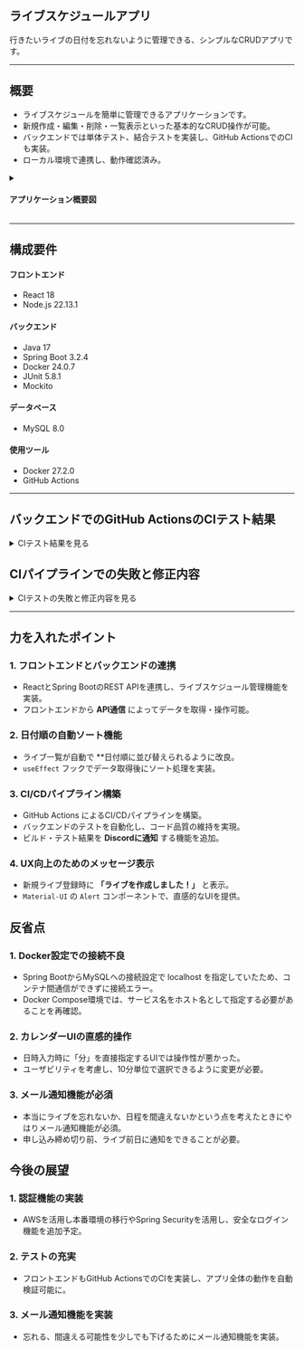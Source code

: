 ## ライブスケジュールアプリ
行きたいライブの日付を忘れないように管理できる、シンプルなCRUDアプリです。

---

## 概要
- ライブスケジュールを簡単に管理できるアプリケーションです。
- 新規作成・編集・削除・一覧表示といった基本的なCRUD操作が可能。
- バックエンドでは単体テスト、結合テストを実装し、GitHub ActionsでのCIも実装。
- ローカル環境で連携し、動作確認済み。  

<details>
<summary><h4>アプリケーション概要図</h4></summary>

![Image](https://github.com/user-attachments/assets/62a4bcaf-bbbd-4070-92f6-90eb5508bd59)
</details>

---

## 構成要件
#### フロントエンド
* React 18
* Node.js 22.13.1
  
#### バックエンド
* Java 17
* Spring Boot 3.2.4
* Docker 24.0.7 
* JUnit 5.8.1
* Mockito
  
#### データベース
* MySQL 8.0

#### 使用ツール
* Docker 27.2.0
* GitHub Actions

---

## バックエンドでのGitHub ActionsのCIテスト結果

<details>
<summary>CIテスト結果を見る</summary>

### ① 自動化テスト
![スクリーンショット (256)](https://github.com/user-attachments/assets/cb979ed9-0bfc-43a6-8e57-3fee58c9f95f)

### ② codecov
![スクリーンショット (255)](https://github.com/user-attachments/assets/3e7f1e3f-9b78-419a-ac25-63cd1684c2b4)

### ③ checkstyle
![スクリーンショット (257)](https://github.com/user-attachments/assets/663ed345-d75b-429c-85d1-5f8c8f13c80c)

### ④ Discordへの通知
#### ・ 成功時
  ![スクリーンショット (254)](https://github.com/user-attachments/assets/91a741b9-589e-404b-996c-23caf3f226a5)

#### ・ 失敗時
  ![スクリーンショット (251)](https://github.com/user-attachments/assets/2f2a9197-2a9d-4704-8302-d3d869b44531)

</details>

## CIパイプラインでの失敗と修正内容

<details>
<summary>CIテストの失敗と修正内容を見る</summary>
  
<br>

CIパイプライン中に発生した失敗結果とテストに合格する際どのように修正を行ったかについて以下にまとめます。

<details>
<summary><h4>① gradle.ymlからtest.ymlへ変更</h4></summary>
<h4>・エラー内容 <h4>

<h4>gradlewファイルがWindowsの改行スタイル（CRLF）を使用していることが原因でエラーが発生。現在、Windows上でWSLを使用しているため、WSLはLinux環境として動作し、Unixスタイルの改行（LF）が必要。</h4>

![スクリーンショット (263)](https://github.com/user-attachments/assets/9e96c73c-9637-4ece-b30a-e89c46394652)

<h4>・修正内容<h4>
<h4>gradlewファイルの改行コードをLFに変換するためのステップを追加</h4>

![スクリーンショット (264)](https://github.com/user-attachments/assets/bec4fda3-cced-483c-ad42-a152c8af885f)

### コミットリンク
- [Create gradle.yml](https://github.com/kttsu/live_schedule_manager/pull/1/commits/ec9a6e1a86101ba8e679ac5c592916be21d141fd)
- [gradle.yml から test.yml に変更](https://github.com/kttsu/live_schedule_manager/pull/1/commits/7d5e14d27870ed324b8f9f74cca5130595bc4ba4)  
- [gradlew build に変更](https://github.com/kttsu/live_schedule_manager/pull/1/commits/013ea34e22b81dc179dc37b715adfb7b1ddd7e19)

</details>

---

<details>
<summary><h4>② Checkstyle設定ファイルの不具合修正</h4></summary>
<h4>・エラー内容</h4>
<h4>checkstyleMain および checkstyleTest というタスクが適切に設定されていないために発生。</h4>

![スクリーンショット (265)](https://github.com/user-attachments/assets/b9abd3b5-8676-4576-8b05-274ba8f23a0a)
### コミットリンク
- [Checkstyleを追加。](https://github.com/kttsu/live_schedule_manager/pull/1/commits/414418a4367c4ebf1db12dabe0a17285f77a1ab7)

</details>

---

<details>
<summary><h4>③ Checkstyle実行時のパスエラー </h4></summary>
<h4>・エラー内容</h4>
<h4>checkstyleMain というタスクがすでに存在しているにもかかわらず、同じ名前のタスクを再度追加しようとしたために発生。</h4>

![スクリーンショット (274)](https://github.com/user-attachments/assets/953ea4ec-58dd-4170-ad06-e4151f7d1ce7)

<h4>checkstyle設定ファイルで、TreeWalkerはLineLengthの親モジュールとして使用できないのに、TreeWalkerモジュールの下にLineLengthモジュールを配置しようとしたために発生。</h4>

![スクリーンショット (275)](https://github.com/user-attachments/assets/736d3cf3-3ba3-4791-809d-7b9ba7047cea)

### コミットリンク
- [Checkstyleを修正。](https://github.com/kttsu/live_schedule_manager/pull/1/commits/567664a5d795d517f5d84b135b74ef780f5007d2)

</details>

---

<details>
<summary><h4>④ checkstyleMainタスクの重複定義が原因</h4></summary>
<h4>・エラー内容</h4>
<h4>build.gradleファイルの64行目で、すでに存在しているタスク checkstyleMain を再度追加しようとしたために発生。</h4>

![スクリーンショット (276)](https://github.com/user-attachments/assets/8e7775bb-3265-4149-9e12-61af5e3eb19e)

### コミットリンク
- [java -jar でCheckstyleを実行.](https://github.com/kttsu/live_schedule_manager/pull/1/commits/6bfca42f918a8e5bb35c4270ed61de26182da9d5)
  
</details>

---

<details>
<summary><h4>⑤ runCheckstyle タスクがコードスタイル違反で失敗。</h4></summary>
<h4>・エラー内容</h4>
<h4>Gradleで実行した runCheckstyle というタスクが失敗したことを示しており、java コマンドを使ってCheckstyleを実行しようとしたが、Checkstyleによって検出されたコードスタイルに問題があるため、タスクが失敗。</h4>

![スクリーンショット (277)](https://github.com/user-attachments/assets/6428817a-5c32-4e7d-9768-3893bb2ab211)

### コミットリンク
- [build.gradle のカスタムタスクを実行するように修正。](https://github.com/kttsu/live_schedule_manager/pull/1/commits/60ffbdb59e0c299ae070eb9f0dbcf8638b50081d)

</details>

---

<details>
<summary><h4>⑥ Checkstyleの設定不備</h4></summary>
<h4>・エラー内容 <h4>
<h4>checkstyleMain タスクが失敗したことを示しており、特に、Checkstyleの設定ファイル checkstyle.xml を正しく読み込めなかったことが原因。パスが存在しないか、間違っている、XMLの構文や設定内容を確認する必要があります。</h4>

![スクリーンショット (280)](https://github.com/user-attachments/assets/918c1911-2ae8-4bf1-8a3c-e0a57c4885c6)

<h4>checkstyleTest タスクが失敗したことを示しており、特に、Checkstyleの設定ファイル checkstyle.xml を正しく読み込めなかったことが原因。パスが存在しないか、間違っている、XMLの構文や設定内容を確認する必要があります。</h4>

![スクリーンショット (281)](https://github.com/user-attachments/assets/a9057cc4-a78a-4c25-9e10-5009e017f502)

<h4>・修正内容<h4>
パスの再設定。(7008cef) 不要なカスタムタスクの削除。(388a7f9) XMLの構文の修正。(d8136fc) を行い、.github/workflows/test.yml 内を以下のように修正しました。

![スクリーンショット (283)](https://github.com/user-attachments/assets/7026504e-4dc4-42c6-8366-a2d7c5b9819d)

### コミットリンク
- [Checkstyle タスクを実行する処理を修正。](https://github.com/kttsu/live_schedule_manager/pull/1/commits/a2566323968f19115eb1f5c8605f6763fc86d747) 　
- [Checkstyle設定ファイルを確認する処理を追加。](https://github.com/kttsu/live_schedule_manager/pull/1/commits/d9bad554a4743a8417a0f78d79e4872204ee951e)
- [--info オプションを追加。](https://github.com/kttsu/live_schedule_manager/pull/1/commits/5e362fb4aeb4333a76977f9e23ab23d297f2e59e)
 
</details>

---

## ライブスケジュール管理機能一覧

| 機能                  | 詳細                                                                         | 
|-----------------------|--------------------------------------------------------------------------------|
| ライブ登録（Create） 　| 日時・ライブ名・会場を登録可能。登録後は日付順に自動ソートされ、「ライブを作成しました！」と表示。 |
| ライブ一覧（Read） 　　| 登録されたライブを日時順に表示し、UIは見やすいリスト形式で一覧化。 |
| ライブ更新（Update） 　| 登録済みのライブを選択し、日時・名称・会場を変更可能。同じ内容で更新時は「前回と同じ情報です！」と表示。 |
| ライブ削除（Delete） 　| 削除時に「本当に削除しますか？」と確認ダイアログを表示。「はい」で削除、「いいえ」でキャンセル。 |

---

## 動作確認
#### ライブ登録
https://github.com/user-attachments/assets/9d8a7765-d4dd-40bb-bc56-65b617fe7f99

#### ライブ一覧表示
![Image](https://github.com/user-attachments/assets/0a6c8f2d-d2f3-4a0b-9b87-377e786acfd5)

#### ライブ情報更新
https://github.com/user-attachments/assets/492be25f-9f79-407e-88f9-9980e2b7a30a

#### ライブ削除
https://github.com/user-attachments/assets/a3e7ce9e-64ac-44af-95b8-7b30cf8fb784

#### テキストフィールド未入力対策
https://github.com/user-attachments/assets/16c53501-2e3a-4576-ac61-a68c3c2b31bf

</details>

---

##  **力を入れたポイント**

### 1. **フロントエンドとバックエンドの連携**
- ReactとSpring BootのREST APIを連携し、ライブスケジュール管理機能を実装。  
- フロントエンドから **API通信** によってデータを取得・操作可能。

### 2. **日付順の自動ソート機能**
- ライブ一覧が自動で **日付順に並び替えられるように改良。  
- `useEffect` フックでデータ取得後にソート処理を実装。

 ### 3. **CI/CDパイプライン構築**
- GitHub Actions によるCI/CDパイプラインを構築。  
- バックエンドのテストを自動化し、コード品質の維持を実現。  
- ビルド・テスト結果を **Discordに通知** する機能を追加。

### 4. **UX向上のためのメッセージ表示**
- 新規ライブ登録時に **「ライブを作成しました！」** と表示。  
- `Material-UI` の `Alert` コンポーネントで、直感的なUIを提供。

##  **反省点**

### 1. **Docker設定での接続不良**
- Spring BootからMySQLへの接続設定で localhost を指定していたため、コンテナ間通信ができずに接続エラー。
- Docker Compose環境では、サービス名をホスト名として指定する必要があることを再確認。

### 2. **カレンダーUIの直感的操作**
- 日時入力時に「分」を直接指定するUIでは操作性が悪かった。
- ユーザビリティを考慮し、10分単位で選択できるように変更が必要。

### 3. **メール通知機能が必須**
- 本当にライブを忘れないか、日程を間違えないかという点を考えたときにやはりメール通知機能が必須。
- 申し込み締め切り前、ライブ前日に通知をできることが必要。

##  **今後の展望**

### 1. **認証機能の実装**  
- AWSを活用し本番環境の移行やSpring Securityを活用し、安全なログイン機能を追加予定。

### 2. **テストの充実**  
- フロントエンドもGitHub ActionsでのCIを実装し、アプリ全体の動作を自動検証可能に。

### 3. **メール通知機能を実装**
- 忘れる、間違える可能性を少しでも下げるためにメール通知機能を実装。

